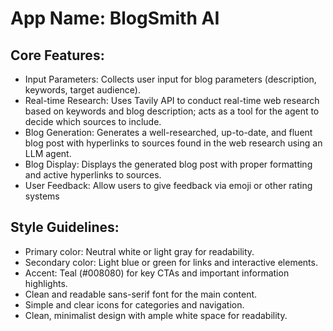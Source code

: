 # **App Name**: BlogSmith AI

## Core Features:

- Input Parameters: Collects user input for blog parameters (description, keywords, target audience).
- Real-time Research: Uses Tavily API to conduct real-time web research based on keywords and blog description; acts as a tool for the agent to decide which sources to include.
- Blog Generation: Generates a well-researched, up-to-date, and fluent blog post with hyperlinks to sources found in the web research using an LLM agent.
- Blog Display: Displays the generated blog post with proper formatting and active hyperlinks to sources.
- User Feedback: Allow users to give feedback via emoji or other rating systems

## Style Guidelines:

- Primary color: Neutral white or light gray for readability.
- Secondary color: Light blue or green for links and interactive elements.
- Accent: Teal (#008080) for key CTAs and important information highlights.
- Clean and readable sans-serif font for the main content.
- Simple and clear icons for categories and navigation.
- Clean, minimalist design with ample white space for readability.